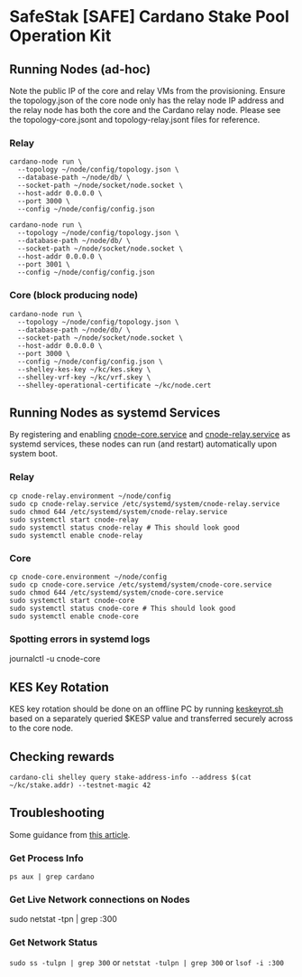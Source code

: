 # SafeStak [SAFE] Cardano Stake Pool Operation Kit

## Running Nodes (ad-hoc)
Note the public IP of the core and relay VMs from the provisioning. Ensure the topology.json of the core node only has the relay node IP address and the relay node has both the core and the Cardano relay node. Please see the topology-core.jsont and topology-relay.jsont files for reference.

### Relay
```
cardano-node run \
  --topology ~/node/config/topology.json \
  --database-path ~/node/db/ \
  --socket-path ~/node/socket/node.socket \
  --host-addr 0.0.0.0 \
  --port 3000 \
  --config ~/node/config/config.json

cardano-node run \
  --topology ~/node/config/topology.json \
  --database-path ~/node/db/ \
  --socket-path ~/node/socket/node.socket \
  --host-addr 0.0.0.0 \
  --port 3001 \
  --config ~/node/config/config.json
```
### Core (block producing node)
```
cardano-node run \
  --topology ~/node/config/topology.json \
  --database-path ~/node/db/ \
  --socket-path ~/node/socket/node.socket \
  --host-addr 0.0.0.0 \
  --port 3000 \
  --config ~/node/config/config.json \
  --shelley-kes-key ~/kc/kes.skey \
  --shelley-vrf-key ~/kc/vrf.skey \
  --shelley-operational-certificate ~/kc/node.cert
```

## Running Nodes as systemd Services
By registering and enabling [cnode-core.service](./cnode-core.service) and [cnode-relay.service](./cnode-relay.service) as systemd services, these nodes can run (and restart) automatically upon system boot.

### Relay
```
cp cnode-relay.environment ~/node/config
sudo cp cnode-relay.service /etc/systemd/system/cnode-relay.service
sudo chmod 644 /etc/systemd/system/cnode-relay.service
sudo systemctl start cnode-relay
sudo systemctl status cnode-relay # This should look good
sudo systemctl enable cnode-relay
```

### Core
```
cp cnode-core.environment ~/node/config
sudo cp cnode-core.service /etc/systemd/system/cnode-core.service
sudo chmod 644 /etc/systemd/system/cnode-core.service
sudo systemctl start cnode-core
sudo systemctl status cnode-core # This should look good
sudo systemctl enable cnode-core
```

### Spotting errors in systemd logs
journalctl -u cnode-core

## KES Key Rotation
KES key rotation should be done on an offline PC by running [keskeyrot.sh](./keskeyrot.sh) based on a separately queried $KESP value and transferred securely across to the core node.

## Checking rewards
```
cardano-cli shelley query stake-address-info --address $(cat ~/kc/stake.addr) --testnet-magic 42
```

## Troubleshooting
Some guidance from [this article](https://www.cyberciti.biz/faq/what-process-has-open-linux-port/).
### Get Process Info
`ps aux | grep cardano`
### Get Live Network connections on Nodes
sudo netstat -tpn | grep :300
### Get Network Status
`sudo ss -tulpn | grep 300` or `netstat -tulpn | grep 300` or `lsof -i :300`
